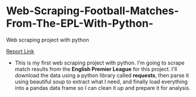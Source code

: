 # Web-Scraping-Football-Matches-From-The-EPL-With-Python-
Web scraping project with python

[Report Link](https://medium.com/@obalanatosin16/web-scraping-football-matches-epl-with-python-9fe96b0f47c4)

-  This is my first web scraping project with python. I'm going to scrape match results from the **English Premier League** for this project. I'll download the data using a python library called **requests**, then parse it using beautiful soup to extract what I need, and finally load everything into a pandas data frame so I can clean it up and prepare it for analysis.
